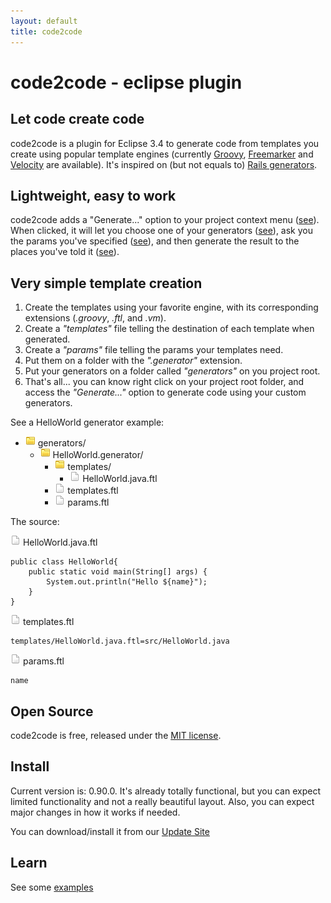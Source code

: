 ```yaml
---
layout: default
title: code2code
---
```


# code2code - eclipse plugin
	
## Let code create code

code2code is a plugin for Eclipse 3.4 to generate code from templates you create using popular template engines (currently [Groovy](http://groovy.codehaus.org/Groovy+Templates), [Freemarker](http://freemarker.sourceforge.net/) and [Velocity](http://velocity.apache.org/) are available). It's inspired on (but not equals to) [Rails generators](http://wiki.rubyonrails.org/rails/pages/UnderstandingGenerators).


## Lightweight, easy to work

code2code adds a "Generate..." option to your project context menu ([see](images/screenshots/generate.png)). When clicked, it will let you choose one of your generators ([see](images/screenshots/generatorSelection.png)), ask you the params you've specified ([see](images/screenshots/paramsConfiguration.png)), and then generate the result to the places you've told it ([see](images/screenshots/generatorCustomization.png)).

## Very simple template creation

1. Create the templates using your favorite engine, with its corresponding extensions (*.groovy*, *.ftl*, and *.vm*).
1. Create a *"templates"* file telling the destination of each template when generated.
1. Create a *"params"* file telling the params your templates need.
1. Put them on a folder with the *".generator"* extension.
1. Put your generators on a folder called *"generators"* on you project root.
1. That's all... you can know right click on your project root folder, and access the *"Generate..."* option to generate code using your custom generators.

See a HelloWorld generator example: 


<ul class="directory-structure">
	<li>
		<img src="images/icons/folder.png" class="file-icon"> generators/
		<ul>
			<li>
				<img src="images/icons/folder.png" class="file-icon"> HelloWorld.generator/
				<ul>
					<li>
						<img src="images/icons/folder.png" class="file-icon"> templates/
						<ul>
							<li>
								<img src="images/icons/file.png" class="file-icon"> HelloWorld.java.ftl
							</li>
						</ul>
					</li>
					<li>
						<img src="images/icons/file.png" class="file-icon"> templates.ftl
					</li>
					<li>
						<img src="images/icons/file.png" class="file-icon"> params.ftl
					</li>
				</ul>
			</li>
		</ul>
	</li>
</ul>


The source: 

<div><img src="images/icons/file.png" class="file-icon"> HelloWorld.java.ftl</div>

    public class HelloWorld{
		public static void main(String[] args) {
			System.out.println("Hello ${name}");
		}
    }

<div><img src="images/icons/file.png" class="file-icon"> templates.ftl</div>

    templates/HelloWorld.java.ftl=src/HelloWorld.java


<div><img src="images/icons/file.png" class="file-icon"> params.ftl</div>

    name

## Open Source

code2code is free, released under the [MIT license](http://en.wikipedia.org/wiki/MIT_License).

## Install

Current version is: 0.90.0. It's already totally functional, but you can expect limited functionality and not a really beautiful layout. Also, you can expect major changes in how it works if needed. 

You can download/install it from our [Update Site](http://srizzo.github.com/code2code/code2code.updatesite)

## Learn

See some [examples](http://github.com/srizzo/code2code.examples)